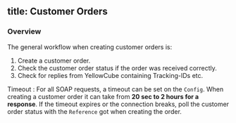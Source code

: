 title: Customer Orders
---

### Overview

The general workflow when creating customer orders is:

 1. Create a customer order.
 2. Check the customer order status if the order was received correctly.
 3. Check for replies from YellowCube containing Tracking-IDs etc.

 Timeout
 :   For all SOAP requests, a timeout can be set on the `Config`. When creating a customer order
     it can take from **20 sec to 2 hours for a response**. If the timeout expires or the connection
     breaks, poll the customer order status with the `Reference` got when creating the order.

